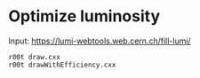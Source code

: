 Optimize luminosity
====

Input: https://lumi-webtools.web.cern.ch/fill-lumi/


    r00t draw.cxx
    r00t drawWithEfficiency.cxx
    
    
    